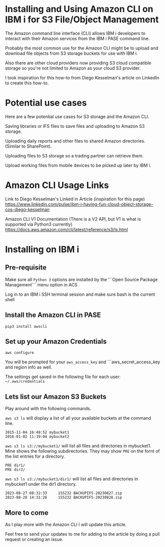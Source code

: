 # Installing and Using Amazon CLI on IBM i for S3 File/Object Management  
The Amazon command line interface (CLI) allows IBM i developers to interact with their Amazon services from the IBM i PASE command line.   

Probably the most common use for the Amazon CLI might be to upload and download file objects from S3 storage buckets for use with IBM i. 

Also there are other cloud providers now providing S3 cloud compatible storage so you're not limited to Amazon as your cloud S3 provider.      
  
I took inspiration for this how-to from Diego Kesselman's article on LinkedIn to create this how-to.   

# Potential use cases
Here are a few potential use cases for S3 storage and the Amazon CLI.

Saving libraries or IFS files to save files and uploading to Amazon S3 storage.   

Uploading daily reports and other files to shared Amazon directories. (Similar to SharePoint).   

Uploading files to S3 storage so a trading partner can retrieve them. 

Upload working files from mobile devices to be picked up later by IBM i.

# Amazon CLI Usage Links  
Link to Diego Kesselman's Linked in Article  (inspiration for this page)   
https://www.linkedin.com/pulse/ibm-i-having-fun-cloud-object-storage-cos-diego-kesselman    

Amazon CLI V1 Documentation  (There is a V2 API, but V1 is what is supported via Python3 currently)   
https://docs.aws.amazon.com/cli/latest/reference/s3/ls.html     

# Installing on IBM i 

## Pre-requisite

Make sure all ```Python 3``` options are installed by the '``Open Source Package Management``` menu option in ACS

Log in to an IBM i SSH terminal session and make sure bash is the current shell

## Install the Amazon CLI in PASE  

```pip3 install awscli```

## Set up your Amazon Credentials  

 ```aws configure```

 You will be prompted for your ```aws_access_key``` and ```aws_secret_access_key and region info as well.

The settings get saved in the following file for each user: 
```~/.aws/credentials```

## Lets list our Amazon S3 Buckets 
Play around with the following commands.    

```aws s3 ls``` will display a list of all your available buckets at the command line.   
```
2015-11-04 16:48:52 mybucket1
2016-01-02 11:39:04 mybucket2
```
   
```aws s3 ls s3://mybucket1/``` will list all files and directories in mybucket1. Mine shows the following subdirectories. They may show ```PRE``` on the fornt of the list entries for a directory. 
```
PRE dir1/
PRE dir2/
```

```aws s3 ls s3://mybucket1/dir1/``` will list all files and directories in mybucket1 under the dir1 directory.  
```
2023-08-27 08:32:33     155232 BACKUPIFS-20230827.zip
2023-08-28 14:31:26     155232 BACKUPIFS-20230828.zip
```
## More to come
As I play more with the Amazon CLI I will update this article. 

Feel free to send your updates to me for adding to the article by doing a pull request or creating an issue.   

